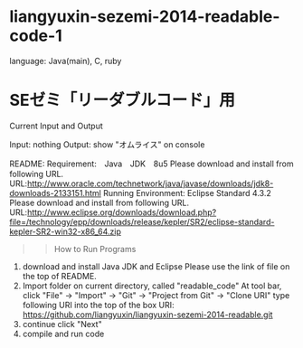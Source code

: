 liangyuxin-sezemi-2014-readable-code-1
======================================
language: Java(main), C, ruby

SEゼミ「リーダブルコード」用
======================================
Current Input and Output

Input: nothing
Output: show "オムライス" on console

README:
Requirement:　Java　JDK　8u5
Please download and install from following URL.
URL:http://www.oracle.com/technetwork/java/javase/downloads/jdk8-downloads-2133151.html
Running Environment: Eclipse Standard 4.3.2 
Please download and install from following URL.
URL:http://www.eclipse.org/downloads/download.php?file=/technology/epp/downloads/release/kepler/SR2/eclipse-standard-kepler-SR2-win32-x86_64.zip


>>How to Run Programs
1. download and install Java JDK and Eclipse
	Please use the link of file on the top of README.
2. Import folder on current directory, called "readable_code"
	At tool bar, click "File" -> "Import" -> "Git" -> "Project from Git" -> "Clone URI"
	type following URI into the top of the box
	URI: https://github.com/liangyuxin/liangyuxin-sezemi-2014-readable.git
3. continue click "Next"
4. compile and run code

